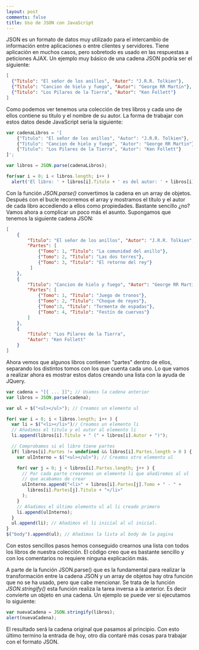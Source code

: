```yaml
---
layout: post
comments: false
title: Uso de JSON con JavaScript
---
```


JSON es un formato de datos muy utilizado para el intercambio de información entre aplicaciones o entre clientes y servidores. Tiene aplicación en muchos casos, pero sobretodo es usado en las respuestas a peticiones AJAX. Un ejemplo muy básico de una cadena JSON podría ser el siguiente:

``` json
[
  {"Titulo": "El señor de los anillos", "Autor": "J.R.R. Tolkien"}, 
  {"Titulo": "Cancion de hielo y fuego", "Autor": "George RR Martin"}, 
  {"Titulo": "Los Pilares de la Tierra", "Autor": "Ken Follett"}
]
```
 
Como podemos ver tenemos una colección de tres libros y cada uno de ellos contiene su título y el nombre de su autor. La forma de trabajar con estos datos desde JavaScript seria la siguiente:

``` javascript
var cadenaLibros = '[
    {"Titulo": "El señor de los anillos", "Autor": "J.R.R. Tolkien"}, 
    {"Titulo": "Cancion de hielo y fuego", "Autor": "George RR Martin"}, 
    {"Titulo": "Los Pilares de la Tierra", "Autor": "Ken Follett"}
]';

var libros = JSON.parse(cadenaLibros);

for(var i = 0; i < libros.length; i++ )
  alert('El libro: ' + libros[i].Titulo + ' es del autor: ' + libros[i].Autor);
```


<!--more-->

Con la función *JSON.parse()* convertimos la cadena en un array de objetos. Después con el bucle recorremos el array y mostramos el título y el autor de cada libro accediendo a ellos como propiedades. Bastante sencillo &iquest;no? Vamos ahora a complicar un poco más el asunto. Supongamos que tenemos la siguiente cadena JSON:

``` json
[
    {
        "Titulo": "El señor de los anillos", "Autor": "J.R.R. Tolkien", 
        "Partes": [
            {"Tomo": 1, "Titulo": "La comunidad del anillo"}, 
            {"Tomo": 2, "Titulo": "Las dos torres"}, 
            {"Tomo": 3, "Titulo": "El retorno del rey"}
         ]
    },
    {
        "Titulo": "Cancion de hielo y fuego", "Autor": "George RR Martin", 
        "Partes": [
            {"Tomo": 1, "Titulo": "Juego de tronos"}, 
            {"Tomo": 2, "Titulo": "Choque de reyes"}, 
            {"Tomo":3, "Titulo": "Tormenta de espadas"}, 
            {"Tomo": 4, "Titulo": "Festín de cuervos"}
        ]
    }, 
    {
        "Titulo": "Los Pilares de la Tierra", 
        "Autor": "Ken Follett"
    }
]
```
 

Ahora vemos que algunos libros contienen "partes" dentro de ellos, separando los distintos tomos con los que cuenta cada uno. Lo que vamos a realizar ahora es mostrar estos datos creando una lista con la ayuda de JQuery.

``` javascript
var cadena = "[{ ... }]"; // Usamos la cadena anterior
var libros = JSON.parse(cadena);

var ul = $("<ul></ul>"); // Creamos un elemento ul

for( var i = 0; i < libros.length; i++ ) {
  var li = $("<li></li>")// Creamos un elemento li 
  // Añadimos el titulo y el autor al elemento li
  li.append(libros[i].Titulo + " (" + libros[i].Autor + ")"); 

  // Comprobamos si el libro tiene partes
  if( libros[i].Partes != undefined && libros[i].Partes.length > 0 ) {
    var ulInterno = $("<ul></ul>"); // Creamos otro elemento ul

    for( var j = 0; j < libros[i].Partes.length; j++ ) {
      // Por cada parte crearemos un elemento li que añadiremos al ul 
      // que acabamos de crear
      ulInterno.append("<li>" + libros[i].Partes[j].Tomo + " - " + 
        libros[i].Partes[j].Titulo + "</li>"
      );
    } 
    // Añadimos el último elemento ul al li creado primero
    li.append(ulInterno);  
  }
  ul.append(li); // Añadimos el li inicial al ul inicial. 
} 
$("body").append(ul); // Añadimos la lista al body de la pagina
```


Con estos sencillos pasos hemos conseguido crearnos una lista con todos los libros de nuestra colección. El código creo que es bastante sencillo y con los comentarios no requiere ninguna explicación más.

A parte de la función JSON.parse() que es la fundamental para realizar la transformación entre la cadena JSON y un array de objetos hay otra función que no se ha usado, pero que cabe mencionar. Se trata de la función *JSON.stringify()* esta función realiza la tarea inversa a la anterior. Es decir convierte un objeto en una cadena. Un ejemplo se puede ver si ejecutamos lo siguiente:

``` javascript
var nuevaCadena = JSON.stringify(libros);
alert(nuevaCadena);
```


El resultado será la cadena original que pasamos al principio. Con esto último termino la entrada de hoy, otro día contaré más cosas para trabajar con el formato JSON.
